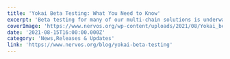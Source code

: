```yaml
---
title: 'Yokai Beta Testing: What You Need to Know'
excerpt: 'Beta testing for many of our multi-chain solutions is underway in the Nervos ecosystem, and we’ve been blown away by the engagement we’ve seen so far through “Broaden the Spectrum: The Other Side of t'
coverImage: 'https://www.nervos.org/wp-content/uploads/2021/08/Yokai_beta_testing-01-1-810x456.png'
date: '2021-08-15T16:00:00.000Z'
category: 'News,Releases & Updates'
link: 'https://www.nervos.org/blog/yokai-beta-testing'
---
```


